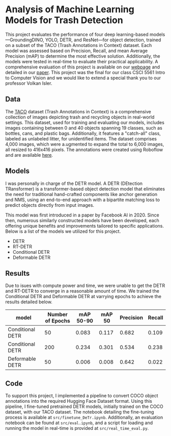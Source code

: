 # Analysis of Machine Learning Models for Trash Detection
This project evaluates the performance of four deep learning-based models—GroundingDINO, YOLO, DETR, and ResNet—for object detection, trained on a subset of the TACO (Trash Annotations in Context) dataset. Each model was assessed based on Precision, Recall, and mean Average Precision (mAP) to determine the most effective solution. Additionally, the models were tested in real-time to evaluate their practical applicability. A comprehensive evaluation of this project is available on our [webpage](https://isaac-berlin.github.io/CV_Garbage_Detection/) and detailed in our [paper](docs/computer_vision_project.pdf). This project was the final for our class CSCI 5561 Intro to Computer Vision and we would like to extend a special thank you to our professor Volkan Isler.

## Data

The [TACO](http://tacodataset.org/TACO) dataset (Trash Annotations in Context) is a comprehensive collection of images depicting trash and recycling objects in real-world settings. This dataset, used for training and evaluating our models, includes images containing between 0 and 40 objects spanning 19 classes, such as bottles, cans, and plastic bags. Additionally, it features a "catch-all" class, labeled as unlabeled litter, for unidentified items. The dataset comprises 4,000 images, which were a.ugmented to expand the total to 6,000 images, all resized to 416x416 pixels. The annotations were created using Roboflow and are available [here](https://universe.roboflow.com/divya-lzcld/taco-mqclx).

## Models

I was personally in charge of the DETR model. A DETR (DEtection TRansformer) is a transformer-based object detection model that eliminates the need for traditional hand-crafted components like anchor generation and NMS, using an end-to-end approach with a bipartite matching loss to predict objects directly from input images. 

This model was first introduced in a paper by Facebook AI in 2020. Since then, numerous similarly constructed models have been developed, each offering unique benefits and improvements tailored to specific applications. Below is a list of the models we utilized for this project.

- DETR
- RT-DETR
- Conditional DETR
- Deformable DETR

## Results

Due to isues with compute power and time, we were unable to get the DETR and RT-DETR to converge in a reasonable amount of time. We trained the Conditional DETR and Deformable DETR at varrying epochs to achieve the results detailed below.

| model | Number of Epochs | mAP 50-90 | mAP 50 | Precision | Recall |
| --- | --- | --- | --- | --- | --- |
| Conditional DETR | 50 | 0.083 | 0.117 | 0.682 | 0.109 |
| Conditional DETR | 200 | 0.234 | 0.301 | 0.534 | 0.238 |
| Deformable DETR | 50 | 0.006 | 0.008 | 0.642 | 0.022 |

## Code

To support this project, I implemented a pipeline to convert COCO object annotations into the required Hugging Face Dataset format. Using this pipeline, I fine-tuned pretrained DETR models, initially trained on the COCO dataset, with our TACO dataset. The notebook detailing the fine-tuning process is available at ```src/finetune_DeTr.ipynb```. Additionally, an evaluation notebook can be found at ```src/eval.ipynb```, and a script for loading and running the model in real-time is provided at ```src/real_time_eval.py```.